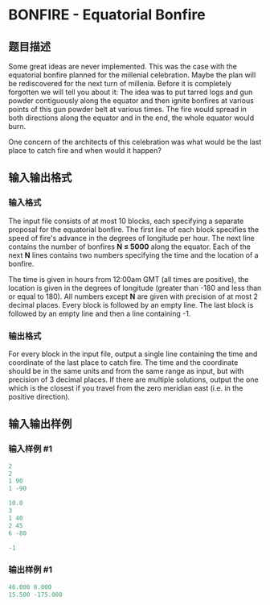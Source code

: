# BONFIRE - Equatorial Bonfire

## 题目描述

Some great ideas are never implemented. This was the case with the equatorial bonfire planned for the millenial celebration. Maybe the plan will be rediscovered for the next turn of millenia. Before it is completely forgotten we will tell you about it: The idea was to put tarred logs and gun powder contiguously along the equator and then ignite bonfires at various points of this gun powder belt at various times. The fire would spread in both directions along the equator and in the end, the whole equator would burn.

One concern of the architects of this celebration was what would be the last place to catch fire and when would it happen?

## 输入输出格式

### 输入格式

The input file consists of at most 10 blocks, each specifying a separate proposal for the equatorial bonfire. The first line of each block specifies the speed of fire's advance in the degrees of longitude per hour. The next line contains the number of bonfires **N ≤ 5000** along the equator. Each of the next **N** lines contains two numbers specifying the time and the location of a bonfire.

The time is given in hours from 12:00am GMT (all times are positive), the location is given in the degrees of longitude (greater than -180 and less than or equal to 180). All numbers except **N** are given with precision of at most 2 decimal places. Every block is followed by an empty line. The last block is followed by an empty line and then a line containing -1.

### 输出格式

For every block in the input file, output a single line containing the time and coordinate of the last place to catch fire. The time and the coordinate should be in the same units and from the same range as input, but with precision of 3 decimal places. If there are multiple solutions, output the one which is the closest if you travel from the zero meridian east (i.e. in the positive direction).

## 输入输出样例

### 输入样例 #1

```cpp
2
2
1 90
1 -90

10.0
3
1 40
2 45
6 -80

-1
```


### 输出样例 #1

```cpp
46.000 0.000
15.500 -175.000
```



